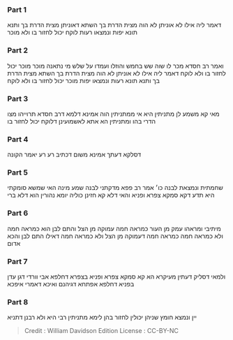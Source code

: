 
### Part 1
דאמר ליה אילו לא אוניתן לא הוה מצית הדרת בך השתא דאוניתן מצית הדרת בך ותנא תונא יפות ונמצאו רעות לוקח יכול לחזור בו ולא מוכר

### Part 2
ואמר רב חסדא מכר לו שוה שש בחמש והוזלו ועמדו על שלש מי נתאנה מוכר מוכר יכול לחזור בו ולא לוקח דאמר ליה אילו לא אוניתן לא הוה מצית הדרת בך השתא מצית הדרת בך ותנא תונא רעות ונמצאו יפות מוכר יכול לחזור בו ולא לוקח

### Part 3
מאי קא משמע לן מתניתין היא אי ממתניתין הוה אמינא דלמא דרב חסדא תרוייהו מצו הדרי בהו ומתניתין הא אתא לאשמועינן דלוקח יכול לחזור בו

### Part 4
דסלקא דעתך אמינא משום דכתיב רע רע יאמר הקונה

### Part 5
שחמתית ונמצאת לבנה כו׳ אמר רב פפא מדקתני לבנה שמע מינה האי שמשא סומקתי היא תדע דקא סמקא צפרא ופניא והאי דלא קא חזינן כוליה יומא נהורין הוא דלא ברי

### Part 6
מיתיבי ומראהו עמק מן העור כמראה חמה עמוקה מן הצל והתם לבן הוא כמראה חמה ולא כמראה חמה כמראה חמה דעמוקה מן הצל ולא כמראה חמה דאילו התם לבן והכא אדום

### Part 7
ולמאי דסליק דעתין מעיקרא הא קא סמקא צפרא ופניא בצפרא דחלפא אבי וורדי דגן עדן בפניא דחלפא אפתחא דגיהנם ואיכא דאמרי איפכא

### Part 8
יין ונמצא חומץ שניהן יכולין לחזור בהן לימא מתניתין רבי היא ולא רבנן דתניא

>Credit : William Davidson Edition
>License : CC-BY-NC